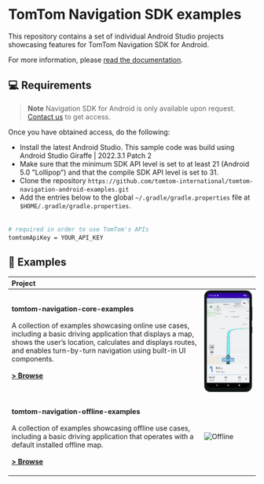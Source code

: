 # TomTom Navigation SDK examples

This repository contains a set of individual Android Studio projects showcasing features for TomTom Navigation SDK for Android.

For more information, please [read the documentation](https://developer.tomtom.com/android/navigation/documentation/overview/introduction).

💻 Requirements
------------
> **Note**  Navigation SDK for Android is only available upon request. [Contact us](https://developer.tomtom.com/tomtom-sdk-for-android/request-access "Contact us") to get access.

Once you have obtained access, do the following:

* Install the latest Android Studio. This sample code was build using Android Studio Giraffe | 2022.3.1 Patch 2
* Make sure that the minimum SDK API level is set to at least 21 (Android 5.0 "Lollipop") and that the compile SDK API level is set to 31.
* Clone the repository `https://github.com/tomtom-international/tomtom-navigation-android-examples.git`
* Add the entries below to the global `~/.gradle/gradle.properties` file at `$HOME/.gradle/gradle.properties`.

```bash

# required in order to use TomTom's APIs
tomtomApiKey = YOUR_API_KEY
```

🚀 Examples
------------

| Project | |
|:-----|---------|
| <br> <b>tomtom-navigation-core-examples</b><br><br>A collection of examples showcasing online use cases, including a basic driving application that displays a map, shows the user’s location, calculates and displays routes, and enables turn-by-turn navigation using built-in UI components.<br><br> **[> Browse](tomtom-navigation-core-examples/)**<br><br> | <img src="tomtom-navigation-core-examples/assets/nav-sdk-phone.png" width="320" alt="Core"></img> |
|  |  |
|  <br> <b>tomtom-navigation-offline-examples</b><br><br>A collection of examples showcasing offline use cases, including a basic driving application that operates with a default installed offline map.<br><br> **[> Browse](tomtom-navigation-offline-examples/)**<br><br> | <img src="tomtom-navigation-offline-examples/assets/nav-sdk-phone.png" width="320" alt="Offline"></img> |
